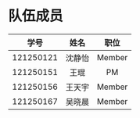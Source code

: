 # 队伍成员

|学号|姓名|职位|
|:----:|:----:|:----:|
|121250121|沈静怡|Member|
|121250151|王琨|PM|
|121250156|王天宇|Member|
|121250167|吴晓晨|Member|